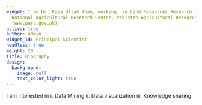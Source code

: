 ```yaml
---
widget: I am Dr. Raza Ullah Khan, working  in Land Resources Research Institute,
  National Agricultural Research Centre, Pakistan Agricultural Research Council
  (www.parc.gov.pk)
active: true
author: admin
widget_id: Principal Scientist
headless: true
weight: 20
title: Biography
design:
  background:
    image: null
    text_color_light: true
---
```

I am interested in 
i. Data Mining
ii. Data visualization
iii. Knowledge sharing
